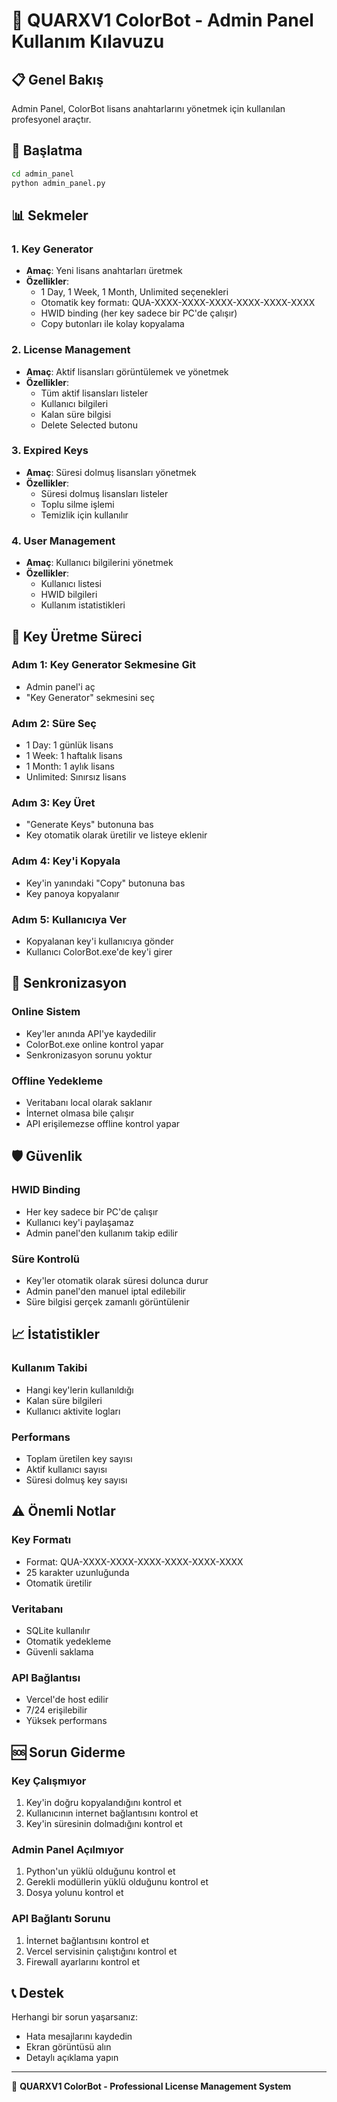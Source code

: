 # 🎯 QUARXV1 ColorBot - Admin Panel Kullanım Kılavuzu

## 📋 Genel Bakış
Admin Panel, ColorBot lisans anahtarlarını yönetmek için kullanılan profesyonel araçtır.

## 🚀 Başlatma
```bash
cd admin_panel
python admin_panel.py
```

## 📊 Sekmeler

### 1. Key Generator
- **Amaç**: Yeni lisans anahtarları üretmek
- **Özellikler**:
  - 1 Day, 1 Week, 1 Month, Unlimited seçenekleri
  - Otomatik key formatı: QUA-XXXX-XXXX-XXXX-XXXX-XXXX-XXXX
  - HWID binding (her key sadece bir PC'de çalışır)
  - Copy butonları ile kolay kopyalama

### 2. License Management
- **Amaç**: Aktif lisansları görüntülemek ve yönetmek
- **Özellikler**:
  - Tüm aktif lisansları listeler
  - Kullanıcı bilgileri
  - Kalan süre bilgisi
  - Delete Selected butonu

### 3. Expired Keys
- **Amaç**: Süresi dolmuş lisansları yönetmek
- **Özellikler**:
  - Süresi dolmuş lisansları listeler
  - Toplu silme işlemi
  - Temizlik için kullanılır

### 4. User Management
- **Amaç**: Kullanıcı bilgilerini yönetmek
- **Özellikler**:
  - Kullanıcı listesi
  - HWID bilgileri
  - Kullanım istatistikleri

## 🔑 Key Üretme Süreci

### Adım 1: Key Generator Sekmesine Git
- Admin panel'i aç
- "Key Generator" sekmesini seç

### Adım 2: Süre Seç
- 1 Day: 1 günlük lisans
- 1 Week: 1 haftalık lisans
- 1 Month: 1 aylık lisans
- Unlimited: Sınırsız lisans

### Adım 3: Key Üret
- "Generate Keys" butonuna bas
- Key otomatik olarak üretilir ve listeye eklenir

### Adım 4: Key'i Kopyala
- Key'in yanındaki "Copy" butonuna bas
- Key panoya kopyalanır

### Adım 5: Kullanıcıya Ver
- Kopyalanan key'i kullanıcıya gönder
- Kullanıcı ColorBot.exe'de key'i girer

## 🔄 Senkronizasyon

### Online Sistem
- Key'ler anında API'ye kaydedilir
- ColorBot.exe online kontrol yapar
- Senkronizasyon sorunu yoktur

### Offline Yedekleme
- Veritabanı local olarak saklanır
- İnternet olmasa bile çalışır
- API erişilemezse offline kontrol yapar

## 🛡️ Güvenlik

### HWID Binding
- Her key sadece bir PC'de çalışır
- Kullanıcı key'i paylaşamaz
- Admin panel'den kullanım takip edilir

### Süre Kontrolü
- Key'ler otomatik olarak süresi dolunca durur
- Admin panel'den manuel iptal edilebilir
- Süre bilgisi gerçek zamanlı görüntülenir

## 📈 İstatistikler

### Kullanım Takibi
- Hangi key'lerin kullanıldığı
- Kalan süre bilgileri
- Kullanıcı aktivite logları

### Performans
- Toplam üretilen key sayısı
- Aktif kullanıcı sayısı
- Süresi dolmuş key sayısı

## ⚠️ Önemli Notlar

### Key Formatı
- Format: QUA-XXXX-XXXX-XXXX-XXXX-XXXX-XXXX
- 25 karakter uzunluğunda
- Otomatik üretilir

### Veritabanı
- SQLite kullanılır
- Otomatik yedekleme
- Güvenli saklama

### API Bağlantısı
- Vercel'de host edilir
- 7/24 erişilebilir
- Yüksek performans

## 🆘 Sorun Giderme

### Key Çalışmıyor
1. Key'in doğru kopyalandığını kontrol et
2. Kullanıcının internet bağlantısını kontrol et
3. Key'in süresinin dolmadığını kontrol et

### Admin Panel Açılmıyor
1. Python'un yüklü olduğunu kontrol et
2. Gerekli modüllerin yüklü olduğunu kontrol et
3. Dosya yolunu kontrol et

### API Bağlantı Sorunu
1. İnternet bağlantısını kontrol et
2. Vercel servisinin çalıştığını kontrol et
3. Firewall ayarlarını kontrol et

## 📞 Destek

Herhangi bir sorun yaşarsanız:
- Hata mesajlarını kaydedin
- Ekran görüntüsü alın
- Detaylı açıklama yapın

---

🎯 **QUARXV1 ColorBot - Professional License Management System**
